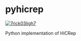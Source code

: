 # pyhicrep
[![7rick03ligh7](https://circleci.com/github/7rick03ligh7/pyhicrep.svg?style=svg&circle-token=zcDvaHIu8DYdnWR1Mi7AsiyN3KfHjgiefVWODNRgyBs)](https://app.circleci.com/pipelines/github/7rick03ligh7)

Python implementation of HiCRep
